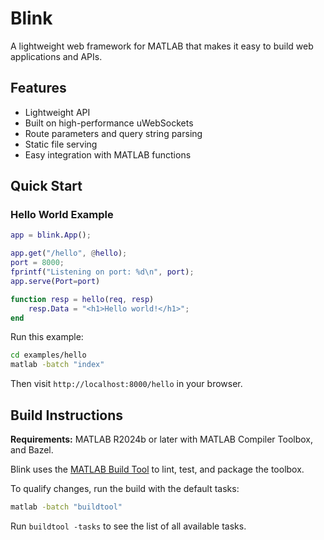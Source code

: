 # Blink

A lightweight web framework for MATLAB that makes it easy to build web applications and APIs.

## Features

- Lightweight API
- Built on high-performance uWebSockets
- Route parameters and query string parsing
- Static file serving
- Easy integration with MATLAB functions

## Quick Start

### Hello World Example

```matlab
app = blink.App();

app.get("/hello", @hello);
port = 8000;
fprintf("Listening on port: %d\n", port);
app.serve(Port=port)

function resp = hello(req, resp)
    resp.Data = "<h1>Hello world!</h1>";
end
```

Run this example:
```bash
cd examples/hello
matlab -batch "index"
```

Then visit `http://localhost:8000/hello` in your browser.

## Build Instructions

**Requirements:** MATLAB R2024b or later with MATLAB Compiler Toolbox, and Bazel.

Blink uses the [MATLAB Build Tool](https://www.mathworks.com/help/matlab/matlab_prog/overview-of-matlab-build-tool.html) to lint, test, and package the toolbox.

To qualify changes, run the build with the default tasks:
```bash
matlab -batch "buildtool"
```
Run `buildtool -tasks` to see the list of all available tasks.